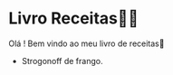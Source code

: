 # Livro Receitas:man_cook:



Olá ! Bem vindo ao meu livro de receitas:wave:

- Strogonoff de frango.



